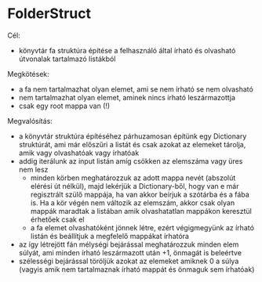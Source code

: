 # FolderStruct

Cél:
- könyvtár fa struktúra építése a felhasználó által írható és olvasható útvonalak tartalmazó listákból

Megkötések:
- a fa nem tartalmazhat olyan elemet, ami se nem írható se nem olvasható
- nem tartalmazhat olyan elemet, aminek nincs írható leszármazottja
- csak egy root mappa van (!)

Megvalósítás:
- a könyvtár struktúra építéséhez párhuzamosan építünk egy Dictionary struktúrát, ami már előszűri a listát és csak azokat az elemeket tárolja, amik vagy olvashatóak vagy írhatóak
- addig iterálunk az input listán amíg csökken az elemszáma vagy üres nem lesz
  - minden körben meghatározzuk az adott mappa nevét (abszolút elérési út nélkül), majd lekérjük a Dictionary-ből, hogy van e már regisztrált szülő mappája, ha van akkor beírjuk
    a szótárba és a fába is. Ha a kör végén nem változik az elemszám, akkor csak olyan mappák maradtak a listában amik olvashatatlan mappákon keresztül érhetőek csak el
  - a fa elemet olvashatóként jönnek létre, ezért végigmegyünk az írható listán és beállítjuk a megfelelő mappákat írhatóra
- az így létrejött fán mélységi bejárással meghatározzuk minden elem súlyát, ami minden írható leszármazott után +1, önmagát is beleértve
- szélességi bejárással töröljük azokat az elemeket amiknek 0 a súlya (vagyis amik nem tartalmaznak írható mappát és önmaguk sem írhatóak)
